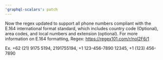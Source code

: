 ```yaml
---
'graphql-scalars': patch
---
```


Now the regex updated to support all phone numbers compliant with the E.164 international format
standard, which includes country code (Optional), area codes, and local numbers and extension
(optional). For more information on E.164 formatting, Regex: https://regex101.com/r/nol2F6/1

Ex. +62 (21) 9175 5194, 2191755194, +1 123-456-7890 12345, +1 (123) 456-7890
